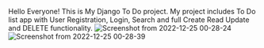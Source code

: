 Hello Everyone! This is  My Django To Do project. My project includes To Do list app with User Registration, Login, Search and full Create Read Update and DELETE functionality.
![Screenshot from 2022-12-25 00-28-24](https://user-images.githubusercontent.com/115580685/209449071-19a62258-8eed-43bf-a371-2c25b437417c.png)
![Screenshot from 2022-12-25 00-28-39](https://user-images.githubusercontent.com/115580685/209449076-163d1a59-777c-4201-bbec-1b5025fb051e.png)
